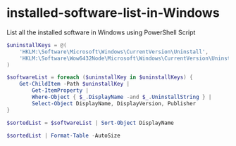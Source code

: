 # installed-software-list-in-Windows
List all the installed software in Windows using PowerShell Script


```powershell
$uninstallKeys = @(
    'HKLM:\Software\Microsoft\Windows\CurrentVersion\Uninstall',
    'HKLM:\Software\Wow6432Node\Microsoft\Windows\CurrentVersion\Uninstall'
)

$softwareList = foreach ($uninstallKey in $uninstallKeys) {
    Get-ChildItem -Path $uninstallKey |
        Get-ItemProperty |
        Where-Object { $_.DisplayName -and $_.UninstallString } |
        Select-Object DisplayName, DisplayVersion, Publisher
}

$sortedList = $softwareList | Sort-Object DisplayName

$sortedList | Format-Table -AutoSize
```


